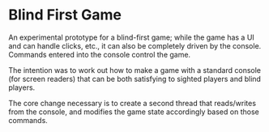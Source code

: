 # Blind First Game

An experimental prototype for a blind-first game; while the game has a UI and can handle clicks, etc., it can also be completely driven by the console. Commands entered into the console control the game.

The intention was to work out how to make a game with a standard console (for screen readers) that can be both satisfying to sighted players and blind players.

The core change necessary is to create a second thread that reads/writes from the console, and modifies the game state accordingly based on those commands.
